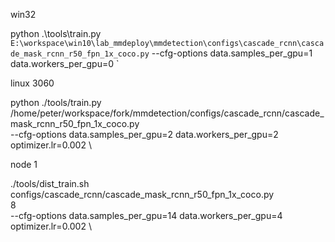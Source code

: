 
win32

python .\tools\train.py `
E:\workspace\win10\lab_mmdeploy\mmdetection\configs\cascade_rcnn\cascade_mask_rcnn_r50_fpn_1x_coco.py `
--cfg-options data.samples_per_gpu=1 data.workers_per_gpu=0 `

linux 3060

python ./tools/train.py \
/home/peter/workspace/fork/mmdetection/configs/cascade_rcnn/cascade_mask_rcnn_r50_fpn_1x_coco.py \
--cfg-options data.samples_per_gpu=2 data.workers_per_gpu=2 \
optimizer.lr=0.002 \

node 1

./tools/dist_train.sh \
configs/cascade_rcnn/cascade_mask_rcnn_r50_fpn_1x_coco.py \
8 \
--cfg-options data.samples_per_gpu=14 data.workers_per_gpu=4 \
optimizer.lr=0.002 \
